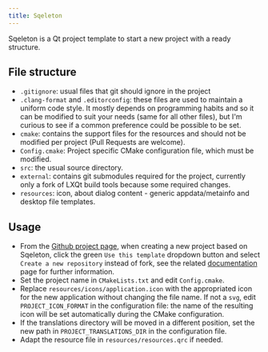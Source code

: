 ```yaml
---
title: Sqeleton
---
```

Sqeleton is a Qt project template to start a new project with a ready structure.

## File structure

- `.gitignore`: usual files that git should ignore in the project
- `.clang-format` and `.editorconfig`:
  these files are used to maintain a uniform
  code style. It mostly depends on programming habits and so it can be modified
  to suit your needs (same for all other files),
  but I'm curious to see if a common preference could be possible to be set.
- `cmake`: contains the support files for the resources
  and should not be modified per project (Pull Requests are welcome).
- `Config.cmake`: Project specific CMake configuration file, which must be modified.
- `src`: the usual source directory.
- `external`:
  contains git submodules required for the project, currently only a fork
  of LXQt build tools because some required changes.
- `resources`:
  icon, about dialog content - generic appdata/metainfo and desktop file templates.

## Usage

- From the [Github project page], when creating a new project based on Sqeleton,
  click the green `Use this template` dropdown button and select
  `Create a new repository` instead of fork, see the related [documentation] page
  for further information.
- Set the project name in `CMakeLists.txt` and edit `Config.cmake`.
- Replace `resources/icons/application.icon` with the appropriated icon for
  the new application without changing the file name.
  If not a `svg`, edit `PROJECT_ICON_FORMAT` in the configuration file: the name
  of the resulting icon will be set automatically during the CMake configuration.
- If the translations directory will be moved in a different position,
  set the new path in `PROJECT_TRANSLATIONS_DIR` in the configuration file.
- Adapt the resource file in `resources/resources.qrc` if needed.


[Github project page]: https://github.com/qtilities/sqeleton/
[documentation]: https://docs.github.com/en/repositories/creating-and-managing-repositories/creating-a-repository-from-a-template
